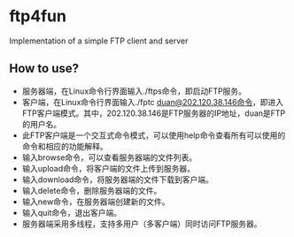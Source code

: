 # ftp4fun
Implementation of a simple FTP client and server
## How to use?
+ 服务器端，在Linux命令行界面输入./ftps命令，即启动FTP服务。
+ 客户端，在Linux命令行界面输入./fptc duan@202.120.38.146命令，即进入FTP客户端模式。其中，202.120.38.146是FTP服务器的IP地址，duan是FTP的用户名。
+ 此FTP客户端是一个交互式命令模式，可以使用help命令查看所有可以使用的命令和相应的功能解释。
+ 输入browse命令，可以查看服务器端的文件列表。
+ 输入upload命令，将客户端的文件上传到服务器。
+ 输入download命令，将服务器端的文件下载到客户端。
+ 输入delete命令，删除服务器端的文件。
+ 输入new命令，在服务器端创建新的文件。
+ 输入quit命令，退出客户端。
+ 服务器端采用多线程，支持多用户（多客户端）同时访问FTP服务器。
